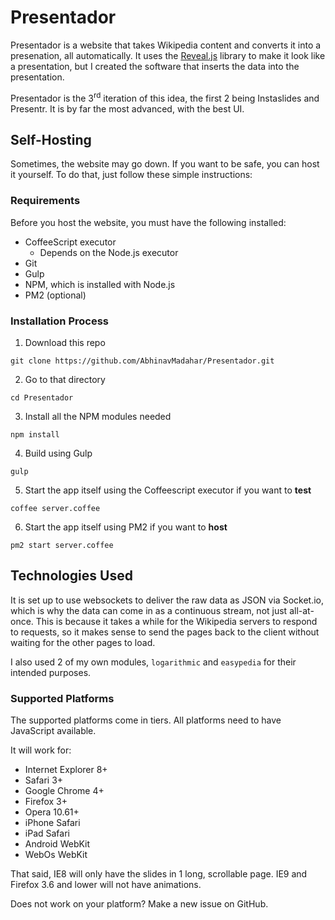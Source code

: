 # Presentador
Presentador is a website that takes Wikipedia content and converts it into a presenation, all automatically. It uses the [Reveal.js](https://github.com/Hackimel/reveal.js) library to make it look like a presentation, but I created the software that inserts the data into the presentation.

Presentador is the 3<sup>rd</sup> iteration of this idea, the first 2 being Instaslides and Presentr. It is by far the most advanced, with the best UI.

## Self-Hosting
Sometimes, the website may go down. If you want to be safe, you can host it yourself. To do that, just follow these simple instructions:

### Requirements
Before you host the website, you must have the following installed:
- CoffeeScript executor
	- Depends on the Node.js executor
- Git
- Gulp
- NPM, which is installed with Node.js
- PM2 (optional)

### Installation Process

1. Download this repo
```shell
git clone https://github.com/AbhinavMadahar/Presentador.git
```
2. Go to that directory
```
cd Presentador
```
3. Install all the NPM modules needed
```
npm install
```
4. Build using Gulp
```
gulp
```
5. Start the app itself using the Coffeescript executor if you want to **test**
```
coffee server.coffee
```
6. Start the app itself using PM2 if you want to **host**
```
pm2 start server.coffee
```

## Technologies Used
It is set up to use websockets to deliver the raw data as JSON via Socket.io, which is why the data can come in as a continuous stream, not just all-at-once. This is because it takes a while for the Wikipedia servers to respond to requests, so it makes sense to send the pages back to the client without waiting for the other pages to load.

I also used 2 of my own modules, `logarithmic` and `easypedia` for their intended purposes.

### Supported Platforms
The supported platforms come in tiers. All platforms need to have JavaScript available.

It will work for:
- Internet Explorer 8+
- Safari 3+
- Google Chrome 4+
- Firefox 3+
- Opera 10.61+
- iPhone Safari
- iPad Safari
- Android WebKit
- WebOs WebKit

That said, IE8 will only have the slides in 1 long, scrollable page. IE9 and Firefox 3.6 and lower will not have animations.

Does not work on your platform? Make a new issue on GitHub.

